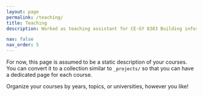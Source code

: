 ```yaml
---
layout: page
permalink: /teaching/
title: Teaching
description: Worked as teaching assistant for CE-GY 8383 Building information modeling (BIM) and its application in AEC/FM (4 semesters) and CE-UY 3513 Construction scheduling (2 semesters)

nav: false
nav_order: 5
---
```


For now, this page is assumed to be a static description of your courses. You can convert it to a collection similar to `_projects/` so that you can have a dedicated page for each course.

Organize your courses by years, topics, or universities, however you like!
